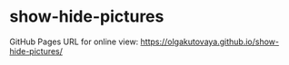 # show-hide-pictures

GitHub Pages URL for online view: https://olgakutovaya.github.io/show-hide-pictures/ 

